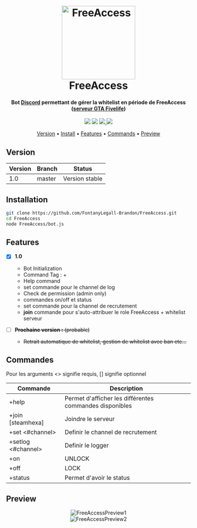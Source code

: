 <h1 align="center">
  <br>
  <a href="https://bot.scarface06.xyz/FreeAccess/"><img src="https://bot.scarface06.xyz/FreeAccess/assets/Graphicloads-Flat-Finance-Unlock.ico" alt="FreeAccess" width="200"></a>
  <br>
  FreeAccess
  <br>
</h1>

<h4 align="center">Bot <a href="https://discordapp.com" target="_blank">Discord</a> permettant de gérer la whitelist en période de FreeAccess (<a href="https://gta-fivelife.fr" target="_blank">serveur GTA Fivelife</a>)</h4>

<p align="center">
  <img src="https://img.shields.io/node/v/discord.js.svg">
  <img src="https://img.shields.io/github/tag/FontanyLegall-Brandon/FreeAccess.svg">
  <a href="https://github.com/FontanyLegall-Brandon/FreeAccess/issues">
    <img src="https://img.shields.io/github/issues/FontanyLegall-Brandon/FreeAccess.svg">
  </a>
  <a href="https://github.com/FontanyLegall-Brandon/FreeAccess/blob/master/LICENSE">
    <img src="https://img.shields.io/github/license/FontanyLegall-Brandon/PubBanHammer.svg">
  </a>
  
</p>

<p align="center">
  <a href="#version">Version</a> •
  <a href="#install">Install</a> •
  <a href="#features">Features</a> •
  <a href="#commands">Commands</a> •
  <a href="#preview">Preview</a>
</p>

## Version
|Version| Branch | Status |
|--|--|--|
| 1.0 | master | Version stable |

## Installation
```bash
git clone https://github.com/FontanyLegall-Brandon/FreeAccess.git
cd FreeAccess
node FreeAccess/bot.js
```

## Features
- [x] **1.0**
	- Bot Initialization
	- Command Tag  : +
	- Help command
	- set commande pour le channel de log
	- Check de permission (admin only)
	- commandes on/off et status 
	- set commande pour la channel de recrutement
	- **join** commande pour s'auto-attribuer le role FreeAccess + whitelist serveur


- [ ] ~~**Prochaine version :** (probable)~~
	- ~~Retrait automatique de whitelist, gestion de whitelist avec ban etc...~~

## Commandes
Pour les arguments <> signifie requis, [] signifie optionnel

| **Commande** | **Description**  |
|--|--|
| +help | Permet d'afficher les différentes commandes disponibles |
| +join [steamhexa] | Joindre le serveur |
| +set <#channel> | Definir le channel de recrutement |
|+setlog <#channel>| Definir le logger
| +on | UNLOCK |
| +off | LOCK |
| +status | Permet d'avoir le status |

## Preview

<p align="center">
  <img src="https://bot.scarface06.xyz/FreeAccess/preview/preview1.png" alt="FreeAccessPreview1">
  <br>
  <img src="https://bot.scarface06.xyz/FreeAccess/preview/preview2.png" alt="FreeAccessPreview2">
</p>
